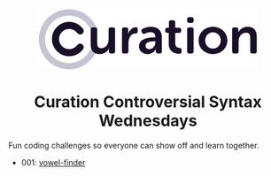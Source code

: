 <p align="center">
    <br>
    <a href="https://curationcorp.com" target="_blank">
    <img src="curationlogo.png"/>
    </a>
    <br>
</p>

<h1 align="center">Curation Controversial Syntax Wednesdays</h1>

Fun coding challenges so everyone can show off and learn together. 

- 001: [vowel-finder](000_vowel_finder/)